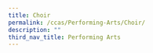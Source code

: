 ```yaml
---
title: Choir
permalink: /ccas/Performing-Arts/Choir/
description: ""
third_nav_title: Performing Arts
---
```

